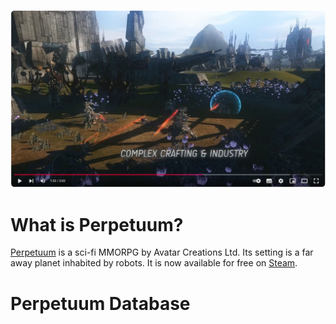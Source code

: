[![Perpetuum - Launch Trailer](perpetuum-launch-trailer.jpeg)](https://www.youtube.com/watch?v=9E2u062Zxzk)

# What is Perpetuum?

[Perpetuum](http://www.perpetuum-online.com/) is a sci-fi MMORPG by Avatar Creations Ltd. Its setting is a far away planet inhabited by robots. It is now available for free on [Steam](https://store.steampowered.com/app/223410/Perpetuum).

# Perpetuum Database
